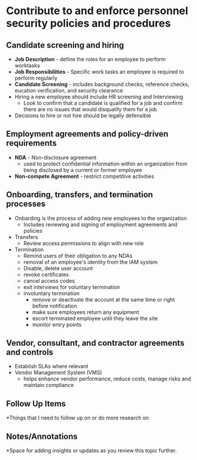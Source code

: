 # Contribute to and enforce personnel security policies and procedures
## Candidate screening and hiring
- **Job Description** - define the roles for an employee to perform worktasks
- **Job Responsibilities** - Specific work tasks an employee is required to perform regularly
- **Candidate Screening** - includes background checks, reference checks, eucation verification, and security clearance
- Hiring a new employee should include HR screening and Interviewing
	- Look to confirm that a candidate is qualified for a job and confirm there are no issues that would disqualify them for a job
- Decisions to hire or not hire should be legally defensible
## Employment agreements and policy-driven requirements
- **NDA** - Non-disclosure agreement
	- used to protect confidential information within an organization from being disclosed by a current or former employee
- **Non-compete Agreement** - restrict competitive activities
## Onboarding, transfers, and termination processes
- Onbarding is the process of adding new employees to the organization
	- Includes reviewing and signing of employment agreements and policies
- Transfers
	- Review access permissions to align with new role
- Termination
	- Remind users of their obligation to any NDAs
	- removal of an employee's identity from the IAM system
	- Disable, delete user account
	- revoke certificates
	- cancel access codes
	- exit interviews for voluntary termination
	- involuntary termination
		- remove or deactivate the account at the same time or right before notification
		- make sure employees return any equipment
		- escort terminated employee until they leave the site
		- monitor entry points
## Vendor, consultant, and contractor agreements and controls
- Establish SLAs where relevant
- Vendor Management System (VMS)
	- helps enhance vendor performance, reduce costs, manage risks and maintain compliance


## Follow Up Items
*Things that I need to follow up on or do more research on

## Notes/Annotations
*Space for adding insights or updates as you review this topic further.
